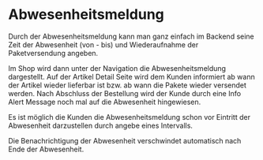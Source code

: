 # Abwesenheitsmeldung
Durch der Abwesenheitsmeldung kann man ganz einfach im Backend seine Zeit der Abwesenheit (von - bis) und Wiederaufnahme der Paketversendung angeben.

Im Shop wird dann unter der Navigation die Abwesenheitsmeldung dargestellt.
Auf der Artikel Detail Seite wird dem Kunden informiert ab wann der Artikel wieder lieferbar ist bzw. ab wann die Pakete wieder versendet werden.
Nach Abschluss der Bestellung wird der Kunde durch eine Info Alert Message noch mal auf die Abwesenheit hingewiesen.

Es ist möglich die Kunden die Abwesenheitsmeldung schon vor Eintritt der Abwesenheit darzustellen durch angebe eines Intervalls.

Die Benachrichtigung der Abwesenheit verschwindet automatisch nach Ende der Abwesenheit.
